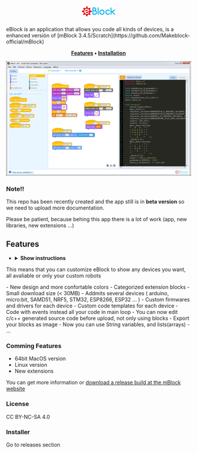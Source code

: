 <h1 align="center"> <img src="img/eblock_logo.png"></h1>
eBlock is an application that allows you code all kinds of devices, is a enhanced versión of [mBlock 3.4.5/Scratch](https://github.com/Makeblock-official/mBlock)

<p align="center">
	<strong>
		<a href="#features">Features</a>
		•
		<a href="#installation">Installation</a>
	</strong>
</p>

![eblock](eblock.png)


### Note!!
This repo has been recently created and the app still is in **beta version** so we need to upload more documentation.

Please be patient, because behing this app there is a lot of work (app, new libraries, new extensions ...) 

## Features
- <details><summary><b>Show instructions</b></summary>
This means that you can customize eBlock to show any devices you want, all avaliable or only your custom robots
</details>
- New design and more confortable colors
- Categorized extension blocks
- Small download size (< 30MB)
- Addmits several devices ( arduino, micro:bit, SAMD51, NRF5, STM32, ESP8266, ESP32 ... )
- Custom firmwares and drivers for each device
- Custom code templates for each device
- Code with events instead all your code in main loop
- You can now edit c/c++ generated source code before upload, not only using blocks
- Export your blocks as image
- Now you can use String variables, and lists(arrays) 
- ...

### Comming Features
- 64bit MacOS version
- Linux version
- New extensions

You can get more information or [download a release build at the mBlock website](http://www.mblock.cc)



### License
CC BY-NC-SA 4.0


### Installer
Go to releases section 

